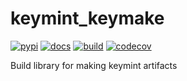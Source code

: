 # keymint_keymake

[![pypi](https://img.shields.io/pypi/v/keymint_keymake.svg?branch=master)](https://pypi.python.org/pypi/keymint_keymake/)
[![docs](https://readthedocs.org/projects/keymint/badge/?version=latest)](https://readthedocs.org/projects/keymint)
[![build](https://travis-ci.org/keymint/keymint_keymake.svg?branch=master)](https://travis-ci.org/keymint/keymint_keymake)
[![codecov](https://codecov.io/github/keymint/keymint_keymake/coverage.svg?branch=master)](https://codecov.io/github/keymint/keymint_keymake?branch=master)

Build library for making keymint artifacts

